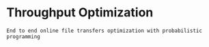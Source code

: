 # Throughput Optimization
    End to end online file transfers optimization with probabilistic programming